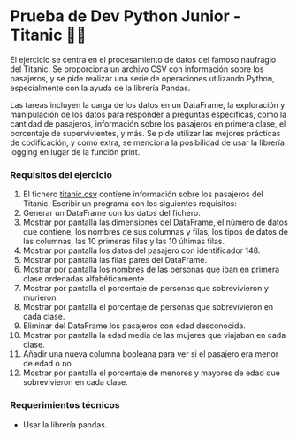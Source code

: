 # Prueba de Dev Python Junior - Titanic 🚢⚓


El ejercicio se centra en el procesamiento de datos del famoso naufragio del Titanic. Se proporciona un archivo CSV con información sobre los pasajeros, y se pide realizar una serie de operaciones utilizando Python, especialmente con la ayuda de la librería Pandas.

Las tareas incluyen la carga de los datos en un DataFrame, la exploración y manipulación de los datos para responder a preguntas específicas, como la cantidad de pasajeros, información sobre los pasajeros en primera clase, el porcentaje de supervivientes, y más. Se pide utilizar las mejores prácticas de codificación, y como extra, se menciona la posibilidad de usar la librería logging en lugar de la función print.
### Requisitos del ejercicio

1. El fichero [titanic.csv](https://aprendeconalf.es/docencia/python/ejercicios/soluciones/pandas/titanic.csv) contiene información sobre los pasajeros del Titanic. Escribir un programa con los siguientes requisitos:
2. Generar un DataFrame con los datos del fichero.
3. Mostrar por pantalla las dimensiones del DataFrame, el número de datos que contiene, los nombres de sus columnas y filas, los tipos de datos de las columnas, las 10 primeras filas y las 10 últimas filas.
4. Mostrar por pantalla los datos del pasajero con identificador 148.
5. Mostrar por pantalla las filas pares del DataFrame.
6. Mostrar por pantalla los nombres de las personas que iban en primera clase ordenadas alfabéticamente.
7. Mostrar por pantalla el porcentaje de personas que sobrevivieron y murieron.
8. Mostrar por pantalla el porcentaje de personas que sobrevivieron en cada clase.
9. Eliminar del DataFrame los pasajeros con edad desconocida.
10. Mostrar por pantalla la edad media de las mujeres que viajaban en cada clase.
11. Añadir una nueva columna booleana para ver si el pasajero era menor de edad o no.
12. Mostrar por pantalla el porcentaje de menores y mayores de edad que sobrevivieron en cada clase.

### Requerimientos técnicos

- Usar la librería pandas.

